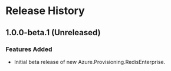 # Release History

## 1.0.0-beta.1 (Unreleased)

### Features Added

- Initial beta release of new Azure.Provisioning.RedisEnterprise.